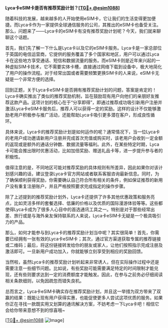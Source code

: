 **Lyca卡eSIM卡是否有推荐奖励计划？[[TG💪+ @esim1088](https://t.me/s/esim1088)]**

随着科技的发展，越来越多的人开始使用eSIM卡，它让我们的生活变得更加便捷。而Lyca卡作为一家提供全球通信服务的公司，其推出的eSIM卡也备受关注。那么，问题来了——Lyca卡的eSIM卡有没有推荐奖励计划呢？今天，我们就来聊聊这个话题。

首先，我们先了解一下什么是Lyca卡以及它的eSIM卡服务。Lyca卡是一家总部位于英国的电信运营商，它提供的服务覆盖了多个国家和地区，用户可以通过Lyca卡在这些地方享受通话、短信和数据流量的服务。而eSIM卡则是近年来兴起的一种虚拟SIM卡技术，它不需要实体卡槽，直接通过网络下载到设备中，极大地简化了用户的操作流程。对于经常出国或者需要频繁更换SIM卡的人来说，eSIM卡无疑是一个非常方便的选择。

回到正题，关于Lyca卡eSIM卡是否拥有推荐奖励计划的问题，答案是肯定的！Lyca卡确实推出了类似的推荐奖励机制，旨在鼓励现有用户向他们的亲朋好友推荐这款产品。这项计划的核心在于“分享即得”，即通过推荐成功吸引新用户注册并激活Lyca卡eSIM卡服务后，推荐人可以获得一定的奖励。这样的设计不仅能够激励老用户积极参与推广活动，还能帮助Lyca卡吸引更多潜在客户，形成良性循环。

具体来说，Lyca卡的推荐奖励计划是如何运作的呢？通常情况下，当一位Lyca卡的老用户成功邀请新用户注册并完成首次充值或购买时，该老用户会收到一定金额的返现或是额外的通话分钟数、数据流量等福利。此外，在某些特定时期，Lyca卡可能会推出限时优惠活动，比如加倍奖励、赠送礼品卡等，进一步提升参与者的积极性。

值得注意的是，不同地区可能对推荐奖励的具体规则有所差异，因此如果你对该计划感兴趣的话，建议登录Lyca卡官方网站或者联系客服咨询最新信息。同时，为了确保顺利获得奖励，你需要确认自己符合所有相关的条件，例如保证推荐的新用户没有重复注册账户，并且严格按照要求完成指定的操作步骤。

除了上述提到的推荐奖励计划外，Lyca卡还提供了许多其他优惠政策和服务亮点，比如灵活多样的套餐选择、低廉的价格以及优质的国际漫游体验等等。这些都使得Lyca卡成为了很多人心目中的首选通讯工具之一。特别是对于那些经常出差、旅行或是与海外亲友保持联系的人来说，Lyca卡eSIM卡无疑是一个极具吸引力的产品。

那么，如何才能参与到Lyca卡的推荐奖励计划当中呢？其实很简单！首先，你需要已经拥有一张有效的Lyca卡eSIM卡；其次，通过官方渠道获取专属的推荐链接或二维码；最后，将这份链接转发给你的朋友或家人，让他们按照指示完成注册及激活即可。一旦新用户成功加入，你就能够立刻享受到相应的奖励回馈。

当然啦，虽然Lyca卡的推荐奖励计划听起来非常诱人，但在实际操作过程中还是需要注意一些细节问题。比如说，有些奖励可能需要满足特定的时间限制才能兑现，还有些则要求达到一定的消费额度才能触发。因此，在参与之前务必仔细阅读相关条款细则，以免因疏忽而错失良机。

总而言之，Lyca卡eSIM卡确实存在推荐奖励计划，并且这一举措为双方带来了双赢的结果：既能让现有用户获得实惠，也能促使更多人尝试这项优质的服务。如果你正在寻找一款既实用又划算的通讯解决方案，不妨考虑一下Lyca卡吧！相信它会给你带来意想不到的惊喜哦~

[[TG💪+ @esim1088](https://t.me/s/esim1088) ![Image](https://i.postimg.cc/4NQfJmqS/Snipaste-2025-05-13-00-14-12.png)]